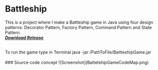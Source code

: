 # Battleship
This is a project where I make a Battleship game in Java using four design patterns: Decorator Pattern, Factory Pattern, Command Pattern and State Pattern.
<br />
***[Download Release](https://github.com/VadimBir/Battleship/releases/tag/v1.0)***

<br />
To run the game type in Terminal  
java -jar /PathToFile/BattleshipGame.jar

<br />
<br />
### Source code concept 
![Screenshot](BattelshipGameCodeMap.png)
